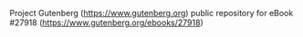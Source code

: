 Project Gutenberg (https://www.gutenberg.org) public repository for eBook #27918 (https://www.gutenberg.org/ebooks/27918)
